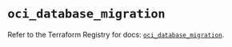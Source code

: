 # `oci_database_migration`

Refer to the Terraform Registry for docs: [`oci_database_migration`](https://registry.terraform.io/providers/hashicorp/oci/7.19.0/docs/resources/database_migration).
